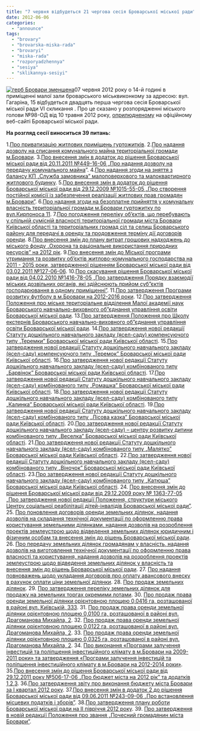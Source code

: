 ```yaml
---
title: "7 червня відбудеться 21 чергова сесія Броварської міської ради"
date: 2012-06-06
categories: 
  - "announce"
tags: 
  - "brovary"
  - "brovarska-miska-rada"
  - "brovaryi"
  - "miska-rada"
  - "rozporyadzhennya"
  - "sesiya"
  - "sklikannya-sesiyi"
---
```


[![](https://mpz.brovary.org/wp-content/uploads/2012/10/gerb-Brovari-zmenshena1.jpg "герб Бровари зменшена")](https://mpz.brovary.org/wp-content/uploads/2012/10/gerb-Brovari-zmenshena1.jpg)07 червня 2012 року о 14-й годині в приміщенні малої зали броварського міськвиконкому за адресою: вул. Гагаріна, 15 відбудеться двадцять перша чергова сесія Броварської міської ради VІ скликання . Про це сказано у розпорядженні міського голови №98-ОД від 10 травня 2012 року, [оприлюдненому](http://docs.pravo-znaty.org.ua/p1441/10.05.2012/98) на офіційному веб-сайті Броварської міської ради.

**На розгляд сесії виноситься 39 питань:**

1.[Про приватизацію житлових приміщень гуртожитків](http://docs.pravo-znaty.org.ua/p1472/10.05.2012). 2.[Про надання дозволу на списання комунального майна територіальної громади м.Бровари](http://docs.pravo-znaty.org.ua/p1474/10.05.2012). 3.[Про внесення змін в додаток до рішення Броварської міської ради від 20.11.2011 №449-16-06 „Про надання дозволу на передачу комунального майна](http://docs.pravo-znaty.org.ua/p1464/10.05.2012)”. 4.[Про надання згоди на зняття з балансу КП „Служба замовника” малоповерхового та малоквартирного житлового будинку](http://docs.pravo-znaty.org.ua/p1463/10.05.2012). 5.[Про внесення змін в додаток до рішення Броварської міської ради від 29.12.2009 №1015-55-05 „Про створення постійної комісії із забезпечення реалізації житлових прав громадян м.Бровари”](http://docs.pravo-znaty.org.ua/p1465/10.05.2012). 6.[Про надання згоди на безоплатне прийняття у комунальну власність територіальної громади м.Бровари гуртожитку по вул.Кирпоноса 11](http://docs.pravo-znaty.org.ua/p1478/10.05.2012). 7.[Про погодження переліку об’єктів, що перебувають у спільній сумісній власності територіальної громади міста Бровари Київської області та територіальних громад сіл та селищ Броварського району для передачі в оренду та продовження терміну дії договорів оренди](http://docs.pravo-znaty.org.ua/p1478/10.05.2012). 8.[Про внесення змін до плану витрат грошових надходжень до міського фонду „Охорона та раціональне використання природних ресурсів” на 2012 рік](http://docs.pravo-znaty.org.ua/p1466/10.05.2012). 9.[Про внесення змін до Міської програми утримання та розвитку об’єктів житлово-комунального господарства на 2011 - 2015 роки, затвердженної рішенням Броварської міської ради від 03.02.2011 №127-06-06](http://docs.pravo-znaty.org.ua/p1475/10.05.2012). 10.[Про скасування рішення Броварської міської ради від 04.02.2010 №1416-78-05 „Про затвердження Порядку взаємодії міських дозвільних органів, які здійснюють прийом суб”єктів господарювання в одному приміщенні”](http://docs.pravo-znaty.org.ua/p1442/10.05.2012). 11.[Про затвердження Програми розвитку футболу в м.Бровари на 2012-2016 роки](http://docs.pravo-znaty.org.ua/p1462/10.05.2012). 12.[Про затвердження Положення про міське територіальне відділення Малої академії наук Броварського навчально-виховного об”єднання управління освіти Броварської міської ради](http://docs.pravo-znaty.org.ua/p1454/10.05.2012). 13.[Про затвердження Положення про Школу екстернів Броварського навчально-виховного об”єднання управління освіти Броварської міської ради](http://docs.pravo-znaty.org.ua/p1453/10.05.2012). 14.[Про затвердження нової редакції Статуту дошкільного навчального закладу (ясел-саду) компенсуючого типу „Теремки” Броварської міської ради Київської області](http://docs.pravo-znaty.org.ua/p1479/10.05.2012). 15.[Про затвердження нової редакції Статуту дошкільного навчального закладу (ясел-саду) компенсуючого типу „Теремок” Броварської міської ради Київської області](http://docs.pravo-znaty.org.ua/p1505/10.05.2012). 16.[Про затвердження нової редакції Статуту дошкільного навчального закладу (ясел-саду) комбінованого типу „Барвінок” Броварської міської ради Київської області](http://docs.pravo-znaty.org.ua/p1458/10.05.2012). 17.[Про затвердження нової редакції Статуту дошкільного навчального закладу (ясел-саду) комбінованого типу „Ромашка” Броварської міської ради Київської області](http://docs.pravo-znaty.org.ua/p1473/10.05.2012). 18.[Про затвердження нової редакції Статуту дошкільного навчального закладу (ясел-саду) комбінованого типу „Калинка” Броварської міської ради Київської області](http://docs.pravo-znaty.org.ua/p1456/10.05.2012). 19.[Про затвердження нової редакції Статуту дошкільного навчального закладу (ясел-саду) комбінованого типу „Лісова казка” Броварської міської ради Київської області](http://docs.pravo-znaty.org.ua/p1457/10.05.2012). 20.[Про затвердження нової редакції Статуту дошкільного навчального закладу (ясел-саду) – центру розвитку дитини комбінованого типу „Веселка” Броварської міської ради Київської області](http://docs.pravo-znaty.org.ua/p1455/10.05.2012). 21.[Про затвердження нової редакції Статуту дошкільного навчального закладу (ясел-саду) комбінованого типу „Малятко” Броварської міської ради Київської області](http://docs.pravo-znaty.org.ua/p1460/10.05.2012). 22.[Про затвердження нової редакції Статуту дошкільного навчального закладу (ясел-саду) комбінованого типу „Віночок” Броварської міської ради Київської області](http://docs.pravo-znaty.org.ua/p1476/10.05.2012). 23.[Про затвердження нової редакції Статуту дошкільного навчального закладу (ясел-саду) комбінованого типу „Катюша” Броварської міської ради Київської області](http://docs.pravo-znaty.org.ua/p1459/10.05.2012). 24. [Про внесення змін до рішення Броварської міської ради від 29.12.2009 року № 1363-77-05 „Про затвердження нової редакції Положення, структури міського Центру соціальної реабілітації дітей-інвалідів Броварської міської ради”](http://docs.pravo-znaty.org.ua/p1461/10.05.2012). 25. [Про поновлення договорів оренди земельних ділянок, надання дозволів на складання технічної документації по оформленню права користування земельними ділянками, надання дозволів на розроблення проектів землеустрою щодо відведення земельних ділянок юридичним і фізичним особам та внесення змін до рішень Броварської міської ради](http://docs.pravo-znaty.org.ua/p1450/10.05.2012). 26. [Про передачу земельних ділянок громадянам у власність, надання дозволів на виготовлення технічної документації по оформленню права власності та користування, надання дозволів на розроблення проектів землеустрою щодо відведення земельних ділянок у власність та внесення змін до рішень Броварської міської ради](http://docs.pravo-znaty.org.ua/p1450/10.05.2012). 27. [Про надання повноважень щодо укладання договорів про оплату авансового внеску в рахунок оплати ціни земельної ділянки](http://docs.pravo-znaty.org.ua/p1448/10.05.2012). 28. [Про продаж земельних ділянок](http://docs.pravo-znaty.org.ua/p1447/10.05.2012). 29. [Про затвердження переліку земельних ділянок для продажу на земельних торгах окремими лотами](http://docs.pravo-znaty.org.ua/p1451/10.05.2012). 30. [Про продаж права оренди земельної ділянки орієнтовною площею 0,0416 га, розташованої в районі вул. Київській, 333](http://docs.pravo-znaty.org.ua/p1445/10.05.2012). 31. [Про продаж права оренди земельної ділянки орієнтовною площею 0,0100 га, розташованої в районі вул. Драгоманова Михайла, 2](http://docs.pravo-znaty.org.ua/p1446/10.05.2012). 32. [Про продаж права оренди земельної ділянки орієнтовною площею 0,0122 га, розташованої в районі вул. Драгоманова Михайла, 2](http://docs.pravo-znaty.org.ua/p1443/10.05.2012). 33. [Про продаж права оренди земельної ділянки орієнтовною площею 0,0325 га, розташованої в районі вул. Драгоманова Михайла, 2](http://docs.pravo-znaty.org.ua/p1449/10.05.2012). 34. [Про виконання «Програми залучення інвестицій та поліпшення інвестиційного клімату в м.Бровари на 2009-2011 роки» та затвердження «Програми залучення інвестицій та поліпшення інвестиційного клімату в м.Бровари на 2012-2014 роки»](http://docs.pravo-znaty.org.ua/p1444/10.05.2012). 35.[Про внесення змін до рішення Броварської міської ради від 29.12.2011 року №506-17-06 „Про бюджет міста на 2012 рік” та додатків 1,2,3](http://docs.pravo-znaty.org.ua/p1469/10.05.2012). 36.[Про затвердження звіту про виконання бюджету міста Бровари за І квартал 2012 року](http://docs.pravo-znaty.org.ua/p1477/10.05.2012). 37.[Про внесення змін в додаток 2 до рішення Броварської міської ради від 09.06.2011 №243-09-06 „Про встановлення місцевих податків і зборів”](http://docs.pravo-znaty.org.ua/p1470/10.05.2012). 38.[Про затвердження плану роботи Броварської міської ради на IІ півріччя 2012 року](http://docs.pravo-znaty.org.ua/p1471/10.05.2012). 39. [Про затвердження в новій редакції Положення про звання „Почесний громадянин міста Бровари”](http://docs.pravo-znaty.org.ua/p1468/10.05.2012).
